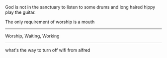 
God is not in the sanctuary to listen to some drums and long haired hippy play the guitar.

The only requirement of worship is a mouth

---

Worship, Waiting, Working

--- 

what's the way to turn off wifi from alfred

